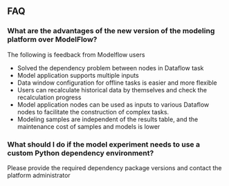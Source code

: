 ## FAQ

### What are the advantages of the new version of the modeling platform over ModelFlow?
The following is feedback from Modelflow users
- Solved the dependency problem between nodes in Dataflow task
- Model application supports multiple inputs
- Data window configuration for offline tasks is easier and more flexible
- Users can recalculate historical data by themselves and check the recalculation progress
- Model application nodes can be used as inputs to various Dataflow nodes to facilitate the construction of complex tasks.
- Modeling samples are independent of the results table, and the maintenance cost of samples and models is lower

### What should I do if the model experiment needs to use a custom Python dependency environment?
Please provide the required dependency package versions and contact the platform administrator